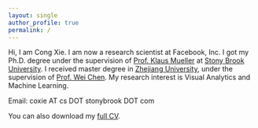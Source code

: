 ```yaml
---
layout: single
author_profile: true
permalink: /
---
```

Hi, I am Cong Xie. I am now a research scientist at Facebook, Inc. I got my Ph.D. degree under the supervision of [Prof. Klaus Mueller](http://www3.cs.stonybrook.edu/~mueller/) at [Stony Brook University](http://www.stonybrook.edu/).
I received master degree in [Zhejiang University](http://www.zju.edu.cn/), under the supervision of [Prof. Wei Chen](http://www.cad.zju.edu.cn/home/chenwei/).
My research interest is Visual Analytics and Machine Learning.

Email: coxie AT cs DOT stonybrook DOT com
            
You can also download my [full CV](http://www3.cs.stonybrook.edu/~coxie/homepage_files/cong_cv.pdf).
